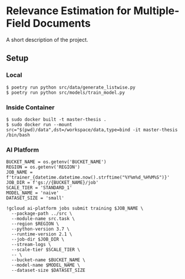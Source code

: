 # Relevance Estimation for Multiple-Field Documents

A short description of the project.

## Setup

### Local

```
$ poetry run python src/data/generate_listwise.py
$ poetry run python src/models/train_model.py
```

### Inside Container 

```
$ sudo docker built -t master-thesis .
$ sudo docker run --mount src="$(pwd)/data",dst=/workspace/data,type=bind -it master-thesis /bin/bash
```

### AI Platform

```
BUCKET_NAME = os.getenv('BUCKET_NAME')
REGION = os.getenv('REGION')
JOB_NAME = f'trainer_{datetime.datetime.now().strftime("%Y%m%d_%H%M%S")}'
JOB_DIR = f'gs://{BUCKET_NAME}/job'
SCALE_TIER = 'STANDARD_1'
MODEL_NAME = 'naive'
DATASET_SIZE = 'small'

!gcloud ai-platform jobs submit training $JOB_NAME \
  --package-path ../src \
  --module-name src.task \
  --region $REGION \
  --python-version 3.7 \
  --runtime-version 2.1 \
  --job-dir $JOB_DIR \
  --stream-logs \
  --scale-tier $SCALE_TIER \
  -- \
  --bucket-name $BUCKET_NAME \
  --model-name $MODEL_NAME \
  --dataset-size $DATASET_SIZE
```

